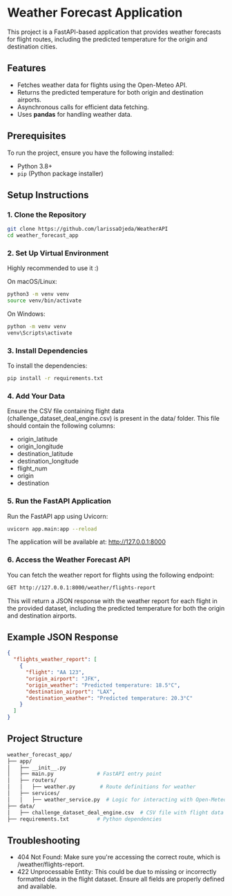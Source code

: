 # Weather Forecast Application

This project is a FastAPI-based application that provides weather forecasts for flight routes, including the predicted temperature for the origin and destination cities.

## Features

- Fetches weather data for flights using the Open-Meteo API.
- Returns the predicted temperature for both origin and destination airports.
- Asynchronous calls for efficient data fetching.
- Uses **pandas** for handling weather data.

## Prerequisites

To run the project, ensure you have the following installed:

- Python 3.8+
- `pip` (Python package installer)

## Setup Instructions

### 1. Clone the Repository

```bash
git clone https://github.com/larissaOjeda/WeatherAPI
cd weather_forecast_app
```

### 2. Set Up Virtual Environment
Highly recommended to use it :) 

On macOS/Linux:
```bash
python3 -m venv venv
source venv/bin/activate
```

On Windows:
```bash
python -m venv venv
venv\Scripts\activate
```

### 3. Install Dependencies
To install the dependencies: 

```bash
pip install -r requirements.txt
```

### 4. Add Your Data
Ensure the CSV file containing flight data (challenge_dataset_deal_engine.csv) is present in the data/ folder. This file should contain the following columns:

- origin_latitude
- origin_longitude
- destination_latitude
- destination_longitude
- flight_num
- origin
- destination


### 5. Run the FastAPI Application
Run the FastAPI app using Uvicorn:

```bash
uvicorn app.main:app --reload
```
The application will be available at: http://127.0.0.1:8000

### 6. Access the Weather Forecast API
You can fetch the weather report for flights using the following endpoint:

```bash
GET http://127.0.0.1:8000/weather/flights-report
```
This will return a JSON response with the weather report for each flight in the provided dataset, including the predicted temperature for both the origin and destination airports.

## Example JSON Response
```json
{
  "flights_weather_report": [
    {
      "flight": "AA 123",
      "origin_airport": "JFK",
      "origin_weather": "Predicted temperature: 18.5°C",
      "destination_airport": "LAX",
      "destination_weather": "Predicted temperature: 20.3°C"
    }
  ]
}
```

## Project Structure
```bash
weather_forecast_app/
├── app/
│   ├── __init__.py
│   ├── main.py              # FastAPI entry point
│   ├── routers/
│   │   ├── weather.py        # Route definitions for weather
│   ├── services/
│   │   ├── weather_service.py  # Logic for interacting with Open-Meteo API
├── data/
│   ├── challenge_dataset_deal_engine.csv  # CSV file with flight data
├── requirements.txt         # Python dependencies
```

## Troubleshooting
- 404 Not Found: Make sure you're accessing the correct route, which is /weather/flights-report.
- 422 Unprocessable Entity: This could be due to missing or incorrectly formatted data in the flight dataset. Ensure all fields are properly defined and available.
